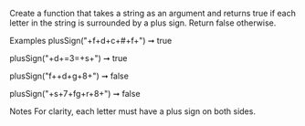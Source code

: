 Create a function that takes a string as an argument and returns true if each letter in the string is surrounded by a plus sign. Return false otherwise.

Examples
plusSign("+f+d+c+#+f+") ➞ true

plusSign("+d+=3=+s+") ➞ true

plusSign("f++d+g+8+") ➞ false

plusSign("+s+7+fg+r+8+") ➞ false

Notes
For clarity, each letter must have a plus sign on both sides.